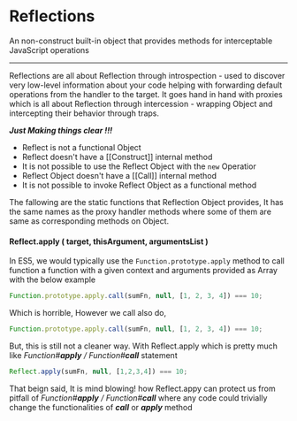# Reflections

An non-construct built-in object that provides methods for interceptable JavaScript operations

---

Reflections are all about Reflection through introspection - used to discover very low-level information about your code helping with forwarding default operations from the handler to the target. It goes hand in hand with proxies which is all about Reflection through intercession - wrapping Object and intercepting their behavior through traps.

_**Just Making things clear !!!**_

* Reflect is not a functional Object
* Reflect doesn't have a \[\[Construct\]\] internal method
* It is not possible to use the Reflect Object with the `new`  Operatior
* Reflect Object doesn't have a \[\[Call\]\] internal method
* It is not possible to invoke Reflect Object as a functional method

The fallowing are the static functions that Reflection Object provides, It has the same names as the proxy handler methods where some of them are same as corresponding methods on Object.

#### Reflect.apply \( target, thisArgument, argumentsList \)

In ES5, we would typically use the `Function.prototype.apply` method to call function a function with a given context and arguments provided as Array with the below example 

```js
Function.prototype.apply.call(sumFn, null, [1, 2, 3, 4]) === 10;
```
Which is horrible, However we call also do,
```js
Function.prototype.apply.call(sumFn, null, [1, 2, 3, 4]) === 10;
```
But, this is still not a cleaner way. With Reflect.apply which is pretty much like _Function#**apply** / Function#**call**_ statement
```js
Reflect.apply(sumFn, null, [1,2,3,4]) === 10;
```
That beign said, It is mind blowing! how Reflect.appy can protect us from pitfall of _Function#**apply** / Function#**call**_ where any code could trivially change the functionalities of **_call_** or **_apply_** method


